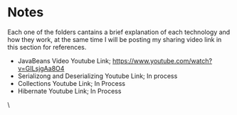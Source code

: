 # Notes

Each one of the folders cantains a brief explanation of each technology and how they work, at the same time I will be posting my sharing video link in this section for references. 

*  JavaBeans Video Youtube Link; https://www.youtube.com/watch?v=GILsjgAa8O4
*  Serializong and Deserializing Youtube Link; In process
*  Collections Youtube Link; In Process
*  Hibernate Youtube Link; In Process

\
